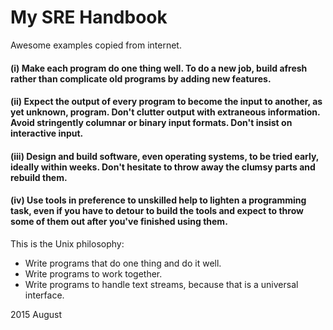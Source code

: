My SRE Handbook
=======

Awesome examples copied from internet.

#### (i) Make each program do one thing well. To do a new job, build afresh rather than complicate old programs by adding new features.

#### (ii) Expect the output of every program to become the input to another, as yet unknown, program. Don't clutter output with extraneous information. Avoid stringently columnar or binary input formats. Don't insist on interactive input.

#### (iii) Design and build software, even operating systems, to be tried early, ideally within weeks. Don't hesitate to throw away the clumsy parts and rebuild them.

#### (iv) Use tools in preference to unskilled help to lighten a programming task, even if you have to detour to build the tools and expect to throw some of them out after you've finished using them.

This is the Unix philosophy: 
* Write programs that do one thing and do it well. 
* Write programs to work together. 
* Write programs to handle text streams, because that is a universal interface.

2015 August